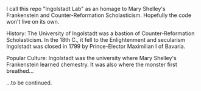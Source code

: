 I call this repo "Ingolstadt Lab" as an homage to Mary Shelley's Frankenstein and Counter-Reformation Scholasticism.
Hopefully the code won't live on its own.

History:
The University of Ingolstadt was a bastion of Counter-Reformation Scholasticism.
In the 18th C., it fell to the Enlightenment and secularism
Ingolstadt was closed in 1799 by Prince-Elector Maximilian I of Bavaria.

Popular Culture:
Ingolstadt was the university where Mary Shelley's Frankenstein learned chemestry.
It was also where the monster first breathed...

...to be continued.

